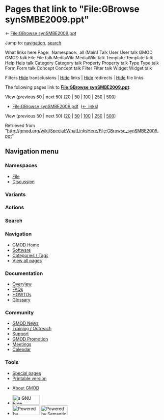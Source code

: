 <div id="mw-page-base" class="noprint">

</div>

<div id="mw-head-base" class="noprint">

</div>

<div id="content" class="mw-body" role="main">

<span id="top"></span>

<div id="mw-js-message" style="display:none;">

</div>



# <span dir="auto">Pages that link to "File:GBrowse synSMBE2009.ppt"</span>

<div id="bodyContent">

<div id="contentSub">

← [File:GBrowse
synSMBE2009.ppt](/wiki/File:GBrowse_synSMBE2009.ppt "File:GBrowse synSMBE2009.ppt")

</div>

<div id="jump-to-nav" class="mw-jump">

Jump to: [navigation](#mw-navigation), [search](#p-search)

</div>

<div id="mw-content-text">

What links here Page:  Namespace:  all (Main) Talk User User talk GMOD
GMOD talk File File talk MediaWiki MediaWiki talk Template Template talk
Help Help talk Category Category talk Property Property talk Type Type
talk Form Form talk Concept Concept talk Filter Filter talk Widget
Widget talk

Filters
[Hide](/mediawiki/index.php?title=Special:WhatLinksHere/File:GBrowse_synSMBE2009.ppt&hidetrans=1 "Special:WhatLinksHere/File:GBrowse synSMBE2009.ppt")
transclusions \|
[Hide](/mediawiki/index.php?title=Special:WhatLinksHere/File:GBrowse_synSMBE2009.ppt&hidelinks=1 "Special:WhatLinksHere/File:GBrowse synSMBE2009.ppt")
links \|
[Hide](/mediawiki/index.php?title=Special:WhatLinksHere/File:GBrowse_synSMBE2009.ppt&hideredirs=1 "Special:WhatLinksHere/File:GBrowse synSMBE2009.ppt")
redirects \|
[Hide](/mediawiki/index.php?title=Special:WhatLinksHere/File:GBrowse_synSMBE2009.ppt&hideimages=1 "Special:WhatLinksHere/File:GBrowse synSMBE2009.ppt")
file links

The following pages link to **[File:GBrowse
synSMBE2009.ppt](/wiki/File:GBrowse_synSMBE2009.ppt "File:GBrowse synSMBE2009.ppt")**:

View (previous 50 \| next 50)
([20](/mediawiki/index.php?title=Special:WhatLinksHere/File:GBrowse_synSMBE2009.ppt&limit=20 "Special:WhatLinksHere/File:GBrowse synSMBE2009.ppt")
\|
[50](/mediawiki/index.php?title=Special:WhatLinksHere/File:GBrowse_synSMBE2009.ppt&limit=50 "Special:WhatLinksHere/File:GBrowse synSMBE2009.ppt")
\|
[100](/mediawiki/index.php?title=Special:WhatLinksHere/File:GBrowse_synSMBE2009.ppt&limit=100 "Special:WhatLinksHere/File:GBrowse synSMBE2009.ppt")
\|
[250](/mediawiki/index.php?title=Special:WhatLinksHere/File:GBrowse_synSMBE2009.ppt&limit=250 "Special:WhatLinksHere/File:GBrowse synSMBE2009.ppt")
\|
[500](/mediawiki/index.php?title=Special:WhatLinksHere/File:GBrowse_synSMBE2009.ppt&limit=500 "Special:WhatLinksHere/File:GBrowse synSMBE2009.ppt"))

- [File:GBrowse
  synSMBE2009.pdf](/wiki/File:GBrowse_synSMBE2009.pdf "File:GBrowse synSMBE2009.pdf")
  ‎ <span class="mw-whatlinkshere-tools">([←
  links](/mediawiki/index.php?title=Special:WhatLinksHere&target=File%3AGBrowse+synSMBE2009.pdf "Special:WhatLinksHere"))</span>

View (previous 50 \| next 50)
([20](/mediawiki/index.php?title=Special:WhatLinksHere/File:GBrowse_synSMBE2009.ppt&limit=20 "Special:WhatLinksHere/File:GBrowse synSMBE2009.ppt")
\|
[50](/mediawiki/index.php?title=Special:WhatLinksHere/File:GBrowse_synSMBE2009.ppt&limit=50 "Special:WhatLinksHere/File:GBrowse synSMBE2009.ppt")
\|
[100](/mediawiki/index.php?title=Special:WhatLinksHere/File:GBrowse_synSMBE2009.ppt&limit=100 "Special:WhatLinksHere/File:GBrowse synSMBE2009.ppt")
\|
[250](/mediawiki/index.php?title=Special:WhatLinksHere/File:GBrowse_synSMBE2009.ppt&limit=250 "Special:WhatLinksHere/File:GBrowse synSMBE2009.ppt")
\|
[500](/mediawiki/index.php?title=Special:WhatLinksHere/File:GBrowse_synSMBE2009.ppt&limit=500 "Special:WhatLinksHere/File:GBrowse synSMBE2009.ppt"))

</div>

<div class="printfooter">

Retrieved from
"<http://gmod.org/wiki/Special:WhatLinksHere/File:GBrowse_synSMBE2009.ppt>"

</div>

<div id="catlinks" class="catlinks catlinks-allhidden">

</div>

<div class="visualClear">

</div>

</div>

</div>

<div id="mw-navigation">

## Navigation menu

<div id="mw-head">



<div id="left-navigation">

<div id="p-namespaces" class="vectorTabs" role="navigation"
aria-labelledby="p-namespaces-label">

### Namespaces

- <span id="ca-nstab-image"><a href="/wiki/File:GBrowse_synSMBE2009.ppt" accesskey="c"
  title="View the file page [c]">File</a></span>
- <span id="ca-talk"><a
  href="/mediawiki/index.php?title=File_talk:GBrowse_synSMBE2009.ppt&amp;action=edit&amp;redlink=1"
  accesskey="t"
  title="Discussion about the content page [t]">Discussion</a></span>

</div>

<div id="p-variants" class="vectorMenu emptyPortlet" role="navigation"
aria-labelledby="p-variants-label">

### 

### Variants[](#)

<div class="menu">

</div>

</div>

</div>

<div id="right-navigation">



<div id="p-cactions" class="vectorMenu emptyPortlet" role="navigation"
aria-labelledby="p-cactions-label">

### Actions[](#)

<div class="menu">

</div>

</div>

<div id="p-search" role="search">

### Search

<div id="simpleSearch">

</div>

</div>

</div>

</div>

<div id="mw-panel">

<div id="p-logo" role="banner">

<a href="/wiki/Main_Page"
style="background-image: url(http://gmod.org/images/GMOD-cogs.png);"
title="Visit the main page"></a>

</div>

<div id="p-Navigation" class="portal" role="navigation"
aria-labelledby="p-Navigation-label">

### Navigation

<div class="body">

- <span id="n-GMOD-Home">[GMOD Home](/wiki/Main_Page)</span>
- <span id="n-Software">[Software](/wiki/GMOD_Components)</span>
- <span id="n-Categories-.2F-Tags">[Categories /
  Tags](/wiki/Categories)</span>
- <span id="n-View-all-pages">[View all
  pages](/wiki/Special:AllPages)</span>

</div>

</div>

<div id="p-Documentation" class="portal" role="navigation"
aria-labelledby="p-Documentation-label">

### Documentation

<div class="body">

- <span id="n-Overview">[Overview](/wiki/Overview)</span>
- <span id="n-FAQs">[FAQs](/wiki/Category:FAQ)</span>
- <span id="n-HOWTOs">[HOWTOs](/wiki/Category:HOWTO)</span>
- <span id="n-Glossary">[Glossary](/wiki/Glossary)</span>

</div>

</div>

<div id="p-Community" class="portal" role="navigation"
aria-labelledby="p-Community-label">

### Community

<div class="body">

- <span id="n-GMOD-News">[GMOD News](/wiki/GMOD_News)</span>
- <span id="n-Training-.2F-Outreach">[Training /
  Outreach](/wiki/Training_and_Outreach)</span>
- <span id="n-Support">[Support](/wiki/Support)</span>
- <span id="n-GMOD-Promotion">[GMOD
  Promotion](/wiki/GMOD_Promotion)</span>
- <span id="n-Meetings">[Meetings](/wiki/Meetings)</span>
- <span id="n-Calendar">[Calendar](/wiki/Calendar)</span>

</div>

</div>

<div id="p-tb" class="portal" role="navigation"
aria-labelledby="p-tb-label">

### Tools

<div class="body">

- <span id="t-specialpages"><a href="/wiki/Special:SpecialPages" accesskey="q"
  title="A list of all special pages [q]">Special pages</a></span>
- <span id="t-print"><a
  href="/mediawiki/index.php?title=Special:WhatLinksHere/File:GBrowse_synSMBE2009.ppt&amp;printable=yes"
  rel="alternate" accesskey="p"
  title="Printable version of this page [p]">Printable version</a></span>

</div>

</div>

</div>

</div>

<div id="footer" role="contentinfo">

- <span id="footer-places-about">[About
  GMOD](/wiki/GMOD:About "GMOD:About")</span>

<!-- -->

- <span id="footer-copyrightico">[<img src="http://www.gnu.org/graphics/gfdl-logo-small.png" width="88"
  height="31" alt="a GNU Free Documentation License" />](http://www.gnu.org/licenses/fdl-1.3.html)</span>
- <span id="footer-poweredbyico">[<img src="/mediawiki/skins/common/images/poweredby_mediawiki_88x31.png"
  width="88" height="31" alt="Powered by MediaWiki" />](//www.mediawiki.org/)
  [<img
  src="/mediawiki/extensions/SemanticMediaWiki/includes/../resources/images/smw_button.png"
  width="88" height="31" alt="Powered by Semantic MediaWiki" />](https://www.semantic-mediawiki.org/wiki/Semantic_MediaWiki)</span>

<div style="clear:both">

</div>

</div>
